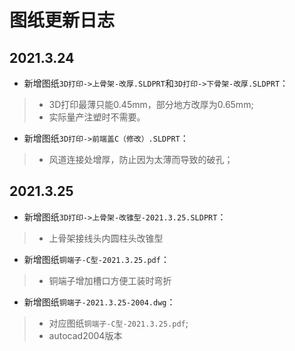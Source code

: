 # 图纸更新日志  

## 2021.3.24  
- 新增图纸`3D打印->上骨架-改厚.SLDPRT`和`3D打印->下骨架-改厚.SLDPRT`：  
> - 3D打印最薄只能0.45mm，部分地方改厚为0.65mm;  
> - 实际量产注塑时不需要。 
- 新增图纸`3D打印->前端盖C（修改）.SLDPRT`：  
> - 风道连接处增厚，防止因为太薄而导致的破孔；   

## 2021.3.25  
- 新增图纸`3D打印->上骨架-改锥型-2021.3.25.SLDPRT`：  
> - 上骨架接线头内圆柱头改锥型  
- 新增图纸`铜端子-C型-2021.3.25.pdf`：  
> - 铜端子增加槽口方便工装时弯折  
- 新增图纸`铜端子-2021.3.25-2004.dwg`：  
> - 对应图纸`铜端子-C型-2021.3.25.pdf`;  
> - autocad2004版本